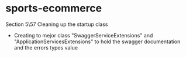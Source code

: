 # sports-ecommerce

Section 5\57 Cleaning up the startup class
- Creating to mejor class "SwaggerServiceExtensions" and "ApplicationServicesExtensions"
to hold the swagger documentation and the errors types value


